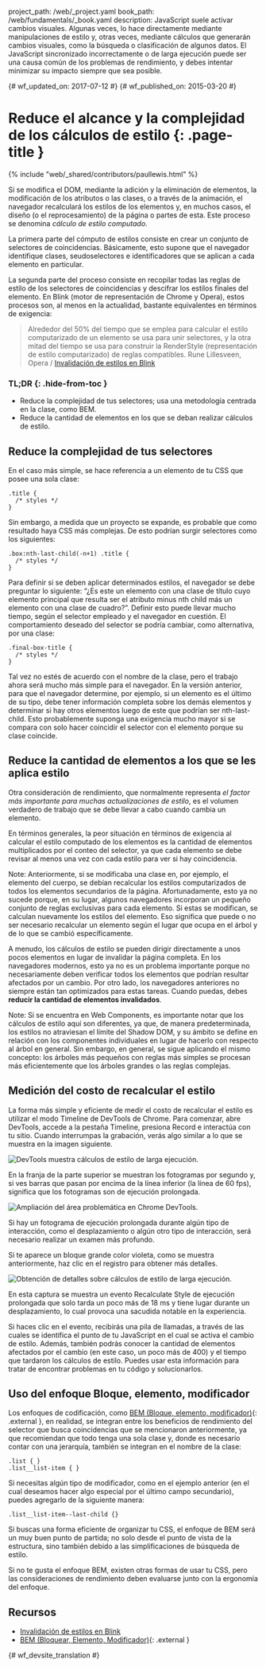 project_path: /web/_project.yaml
book_path: /web/fundamentals/_book.yaml
description: JavaScript suele activar cambios visuales. Algunas veces, lo hace directamente mediante manipulaciones de estilo y, otras veces, mediante cálculos que generarán cambios visuales, como la búsqueda o clasificación de algunos datos. El JavaScript sincronizado incorrectamente o de larga ejecución puede ser una causa común de los problemas de rendimiento, y debes intentar minimizar su impacto siempre que sea posible.

{# wf_updated_on: 2017-07-12 #}
{# wf_published_on: 2015-03-20 #}

# Reduce el alcance y la complejidad de los cálculos de estilo {: .page-title }

{% include "web/_shared/contributors/paullewis.html" %}

Si se modifica el DOM, mediante la adición y la eliminación de elementos, la modificación de los atributos o 
las clases, o a través de la animación, el navegador recalculará 
los estilos de los elementos y, en muchos casos, el diseño (o el reprocesamiento) de la página o partes de 
esta. Este proceso se denomina <em>cálculo de estilo computado</em>.

La primera parte del cómputo de estilos consiste en crear un conjunto de selectores de coincidencias. Básicamente, esto supone que el navegador identifique clases, seudoselectores e identificadores que se aplican a cada elemento en particular.

La segunda parte del proceso consiste en recopilar todas las reglas de estilo de los selectores de coincidencias y descifrar los estilos finales del elemento. En Blink (motor de representación de Chrome y Opera), estos procesos son, al menos en la actualidad, bastante equivalentes en términos de exigencia:

> Alrededor del 50% del tiempo que se emplea para calcular el estilo computarizado de un elemento se usa para unir selectores, y la otra mitad del tiempo se usa para construir la RenderStyle (representación de estilo computarizado) de reglas compatibles.
> Rune Lillesveen, Opera / [Invalidación de estilos en Blink](https://docs.google.com/document/d/1vEW86DaeVs4uQzNFI5R-_xS9TcS1Cs_EUsHRSgCHGu8/view)

### TL;DR {: .hide-from-toc }

* Reduce la complejidad de tus selectores; usa una metodología centrada en la clase, como BEM.
* Reduce la cantidad de elementos en los que se deban realizar cálculos de estilo.

## Reduce la complejidad de tus selectores

En el caso más simple, se hace referencia a un elemento de tu CSS que posee una sola clase:


    .title {
      /* styles */
    }


Sin embargo, a medida que un proyecto se expande, es probable que como resultado haya CSS más complejas. De esto podrían surgir selectores como los siguientes:


    .box:nth-last-child(-n+1) .title {
      /* styles */
    }


Para definir si se deben aplicar determinados estilos, el navegador se debe preguntar lo siguiente: “¿Es este un elemento con una clase de título cuyo elemento principal que resulta ser el atributo minus nth child más un elemento con una clase de cuadro?”. Definir esto puede llevar mucho tiempo, según el selector empleado y el navegador en cuestión. El comportamiento deseado del selector se podría cambiar, como alternativa, por una clase:


    .final-box-title {
      /* styles */
    }


Tal vez no estés de acuerdo con el nombre de la clase, pero el trabajo ahora será mucho más simple para el navegador. En la versión anterior, para que el navegador determine, por ejemplo, si un elemento es el último de su tipo, debe tener información completa sobre los demás elementos y determinar si hay otros elementos luego de este que podrían ser nth-last-child. Esto probablemente suponga una exigencia mucho mayor si se compara con solo hacer coincidir el selector con el elemento porque su clase coincide.

## Reduce la cantidad de elementos a los que se les aplica estilo
Otra consideración de rendimiento, que normalmente representa _el factor más importante para muchas actualizaciones de estilo_, es el volumen verdadero de trabajo que se debe llevar a cabo cuando cambia un elemento.

En términos generales, la peor situación en términos de exigencia al calcular el estilo computado de los elementos es la cantidad de elementos multiplicados por el conteo del selector, ya que cada elemento se debe revisar al menos una vez con cada estilo para ver si hay coincidencia.

Note: Anteriormente, si se modificaba una clase en, por ejemplo, el elemento del cuerpo, se debían recalcular los estilos computarizados de todos los elementos secundarios de la página. Afortunadamente, esto ya no sucede porque, en su lugar, algunos navegadores incorporan un pequeño conjunto de reglas exclusivas para cada elemento. Si estas se modifican, se calculan nuevamente los estilos del elemento. Eso significa que puede o no ser necesario recalcular un elemento según el lugar que ocupa en el árbol y de lo que se cambió específicamente.

A menudo, los cálculos de estilo se pueden dirigir directamente a unos pocos elementos en lugar de invalidar la página completa. En los navegadores modernos, esto ya no es un problema importante porque no necesariamente deben verificar todos los elementos que podrían resultar afectados por un cambio. Por otro lado, los navegadores anteriores no siempre están tan optimizados para estas tareas. Cuando puedas, debes **reducir la cantidad de elementos invalidados**.

Note: Si se encuentra en Web Components, es importante notar que los cálculos de estilo aquí son diferentes, ya que, de manera predeterminada, los estilos no atraviesan el límite del Shadow DOM, y su ámbito se define en relación con los componentes individuales en lugar de hacerlo con respecto al árbol en general. Sin embargo, en general, se sigue aplicando el mismo concepto: los árboles más pequeños con reglas más simples se procesan más eficientemente que los árboles grandes o las reglas complejas.

## Medición del costo de recalcular el estilo

La forma más simple y eficiente de medir el costo de recalcular el estilo es utilizar el modo Timeline de DevTools de Chrome. Para comenzar, abre DevTools, accede a la pestaña Timeline, presiona Record e interactúa con tu sitio. Cuando interrumpas la grabación, verás algo similar a lo que se muestra en la imagen siguiente.

<img src="images/reduce-the-scope-and-complexity-of-style-calculations/long-running-style.jpg"  alt="DevTools muestra cálculos de estilo de larga ejecución.">

En la franja de la parte superior se muestran los fotogramas por segundo y, si ves barras que pasan por encima de la línea inferior (la línea de 60 fps), significa que los fotogramas son de ejecución prolongada.

<img src="images/reduce-the-scope-and-complexity-of-style-calculations/frame-selection.jpg"  alt="Ampliación del área problemática en Chrome DevTools.">

Si hay un fotograma de ejecución prolongada durante algún tipo de interacción, como el desplazamiento o algún otro tipo de interacción, será necesario realizar un examen más profundo.

Si te aparece un bloque grande color violeta, como se muestra anteriormente, haz clic en el registro para obtener más detalles.

<img src="images/reduce-the-scope-and-complexity-of-style-calculations/style-details.jpg"  alt="Obtención de detalles sobre cálculos de estilo de larga ejecución.">

En esta captura se muestra un evento Recalculate Style de ejecución prolongada que solo tarda un poco más de 18 ms y tiene lugar durante un desplazamiento, lo cual provoca una sacudida notable en la experiencia.

Si haces clic en el evento, recibirás una pila de llamadas, a través de las cuales se identifica el punto de tu JavaScript en el cual se activa el cambio de estilo. Además, también podrás conocer la cantidad de elementos afectados por el cambio (en este caso, un poco más de 400) y el tiempo que tardaron los cálculos de estilo. Puedes usar esta información para tratar de encontrar problemas en tu código y solucionarlos.

## Uso del enfoque Bloque, elemento, modificador

Los enfoques de codificación, como [BEM (Bloque, elemento, modificador)](https://bem.info/){: .external }, en realidad, se integran entre los beneficios de rendimiento del selector que busca coincidencias que se mencionaron anteriormente, ya que recomiendan que todo tenga una sola clase y, donde es necesario contar con una jerarquía, también se integran en el nombre de la clase:


    .list { }
    .list__list-item { }


Si necesitas algún tipo de modificador, como en el ejemplo anterior (en el cual deseamos hacer algo especial por el último campo secundario), puedes agregarlo de la siguiente manera:


    .list__list-item--last-child {}


Si buscas una forma eficiente de organizar tu CSS, el enfoque de BEM será un muy buen punto de partida; no solo desde el punto de vista de la estructura, sino también debido a las simplificaciones de búsqueda de estilo.

Si no te gusta el enfoque BEM, existen otras formas de usar tu CSS, pero las consideraciones de rendimiento deben evaluarse junto con la ergonomía del enfoque.

## Recursos

* [Invalidación de estilos en Blink](https://docs.google.com/document/d/1vEW86DaeVs4uQzNFI5R-_xS9TcS1Cs_EUsHRSgCHGu8/edit)
* [BEM (Bloquear, Elemento, Modificador)](https://bem.info/){: .external }


{# wf_devsite_translation #}
